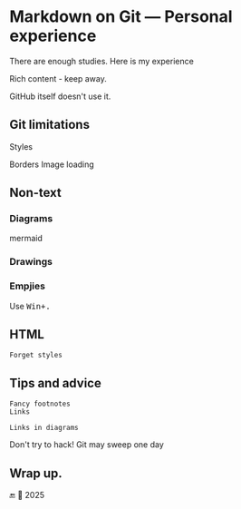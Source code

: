 # Markdown on Git &mdash; Personal experience

There are enough studies. Here is my experience

Rich content - keep away. 

GitHub  itself doesn't use it.


## Git limitations

   Styles
    
   Borders
    Image loading

## Non-text

### Diagrams 

  mermaid

### Drawings

### Empjies

Use <kbd>Win+.</kbd>

## HTML

    Forget styles
  
## Tips and advice

    Fancy footnotes
    Links

    Links in diagrams
Don't try to hack! Git may sweep one day

## Wrap up.


🔚 🌙 2025
